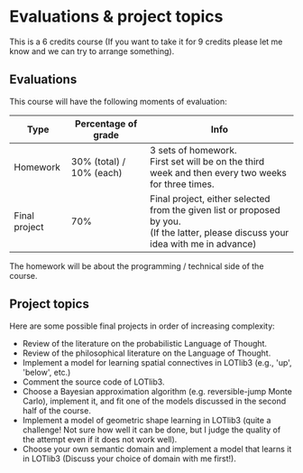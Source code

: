 # Evaluations \& project topics

This is a 6 credits course (If you want to take it for 9 credits please let me know and we can try to arrange something).

## Evaluations

This course will have the following moments of evaluation:

| Type          | Percentage of grade      | Info                                                                                                                                   |
|---------------|--------------------------|----------------------------------------------------------------------------------------------------------------------------------------|
| Homework      | 30% (total) / 10% (each) | 3 sets of homework. <br>First set will be on the third week and then every two weeks for three times.                                  |
| Final project | 70%                      | Final project, either selected from the given list or proposed by you.<br>(If the latter, please discuss your idea with me in advance) |

The homework will be about the programming / technical side of the course.

## Project topics

Here are some possible final projects in order of increasing complexity:
- Review of the literature on the probabilistic Language of Thought.
- Review of the philosophical literature on the Language of Thought.
- Implement a model for learning spatial connectives in LOTlib3 (e.g., 'up', 'below', etc.)
- Comment the source code of LOTlib3.
- Choose a Bayesian approximation algorithm (e.g. reversible-jump Monte Carlo), implement it, and fit one of the models discussed in the second half of the course.
- Implement a model of geometric shape learning in LOTlib3 (quite a challenge! Not sure how well it can be done, but I judge the quality of the attempt even if it does not work well).
- Choose your own semantic domain and implement a model that learns it in LOTlib3 (Discuss your choice of domain with me first!).
